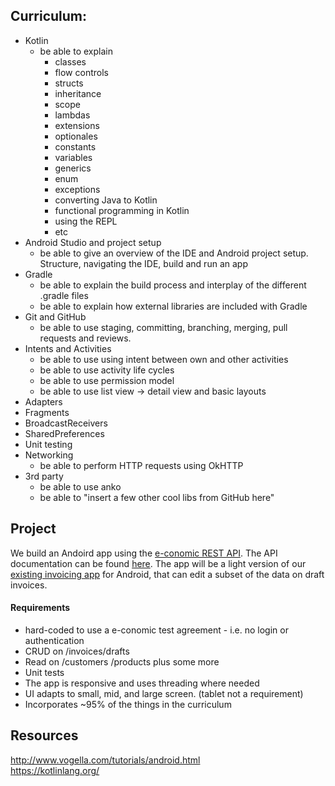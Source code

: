 ## Curriculum:

- Kotlin
    - be able to explain 
        - classes
        - flow controls
        - structs
        - inheritance
        - scope
        - lambdas
        - extensions
        - optionales
        - constants
        - variables
        - generics
        - enum
        - exceptions
        - converting Java to Kotlin
        - functional programming in Kotlin
        - using the REPL 
        - etc       
- Android Studio and project setup
    - be able to give an overview of the IDE and Android project setup. Structure, navigating the IDE, build and run an app
- Gradle
    - be able to explain the build process and interplay of the different .gradle files
    - be able to explain how external libraries are included with Gradle
- Git and GitHub
    - be able to use staging, committing, branching, merging, pull requests and reviews.
- Intents and Activities
    - be able to use using intent between own and other activities
    - be able to use activity life cycles
    - be able to use permission model
    - be able to use list view -> detail view and basic layouts
- Adapters
- Fragments
- BroadcastReceivers
- SharedPreferences
- Unit testing
- Networking
    - be able to perform HTTP requests using OkHTTP
- 3rd party
    - be able to use anko
    - be able to "insert a few other cool libs from GitHub here"

## Project
We build an Andoird app using the [e-conomic REST API](https://restapi.e-conomic.com/). The API documentation can be found [here](http://restdocs.e-conomic.com/). The app will be a light version of our [existing invoicing app](https://github.com/e-conomic/econ-android-sales/) for Android, that can edit a subset of the data on draft invoices.

#### Requirements
- hard-coded to use a e-conomic test agreement - i.e. no login or authentication
- CRUD on /invoices/drafts
- Read on /customers /products plus some more
- Unit tests
- The app is responsive and uses threading where needed
- UI adapts to small, mid, and large screen. (tablet not a requirement)
- Incorporates ~95% of the things in the curriculum

## Resources
http://www.vogella.com/tutorials/android.html   
https://kotlinlang.org/

    